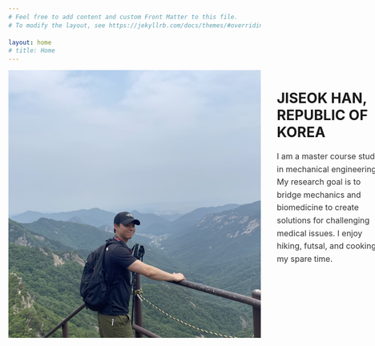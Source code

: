 ```yaml
---
# Feel free to add content and custom Front Matter to this file.
# To modify the layout, see https://jekyllrb.com/docs/themes/#overriding-theme-defaults

layout: home
# title: Home
---
```


<div class="profile">
  <img src="/assets/img/IMG_3929.jpeg" alt="Profile photo" class="profile-image">
  <div class="profile-text">
    <h1>JISEOK HAN, REPUBLIC OF KOREA</h1>
    <p>I am a master course student in mechanical engineering. My research goal is to bridge mechanics and biomedicine to create solutions for challenging medical issues. I enjoy hiking, futsal, and cooking in my spare time.</p>
  </div>
</div>

<style>
.profile {
  display: flex;
  width: 100%;
  max-width: 1200px;
  margin: 0 auto;
  align-items: flex-start;
}
.profile-image {
  flex: 0 0 50%;
}
.profile-image img {
  display: block;
  width: 100%;
  height: auto;
  border-radius: 8px;
  object-fit: cover;
}
.profile-text {
  flex: 0 0 50%;
  padding-left: 2rem;
  box-sizing: border-box;
}
.profile-text h2 {
  color: #298019;
  font-size: 2rem;
  margin: 0 0 1rem;
  line-height: 1.2;
}
.profile-text p {
  font-size: 1rem;
  line-height: 1.6;
  margin: 0 0 1.5rem;
  color: #333;
}
.linkedin-icon {
  display: inline-block;
  font-size: 1.5rem;
  color: #0077B5;
  text-decoration: none;
}

/* 모바일 전환 */
@media (max-width: 768px) {
  .profile { flex-direction: column; }
  .profile-image,
  .profile-text {
    flex: 0 0 auto;
    width: 100%;
  }
  .profile-text {
    padding-left: 0;
    margin-top: 1.5rem;
  }
}
</style>
